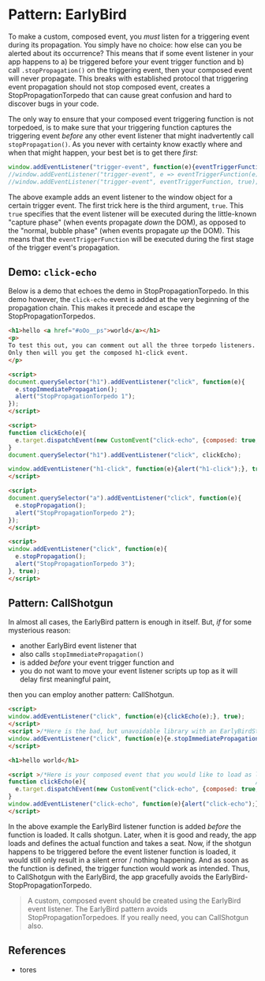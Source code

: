 # Pattern: EarlyBird

To make a custom, composed event, you *must* listen for a triggering event during its propagation.
You simply have no choice: how else can you be alerted about its occurrence?
This means that if some event listener in your app happens to a) be triggered 
before your event trigger function and b) call `.stopPropagation()` on the triggering event, 
then your composed event will never propagate. 
This breaks with established protocol that triggering event propagation should not stop composed event,
creates a StopPropagationTorpedo that can cause great confusion and hard to discover bugs in your code.

The only way to ensure that your composed event triggering function is not torpedoed, 
is to make sure that your triggering function captures the triggering event *before* 
any other event listener that might inadvertently call `stopPropagation()`.
As you never with certainty know exactly where and when that might happen,
your best bet is to get there *first*:

```javascript
window.addEventListener("trigger-event", function(e){eventTriggerFunction(e)}, true);
//window.addEventListener("trigger-event", e => eventTriggerFunction(e), true); //works, but not everywhere
//window.addEventListener("trigger-event", eventTriggerFunction, true); cannot be used with the CallShotgun pattern.
```

The above example adds an event listener to the window object for a certain trigger event.
The first trick here is the third argument, `true`.
This `true` specifies that the event listener will be executed during the little-known "capture phase"
(when events propagate *down* the DOM), as opposed to the "normal, bubble phase" 
(when events propagate *up* the DOM).
This means that the `eventTriggerFunction` will be executed during the first stage of 
the trigger event's propagation.

## Demo: `click-echo`

Below is a demo that echoes the demo in StopPropagationTorpedo. 
In this demo however, the `click-echo` event is added at the very beginning of the propagation chain.
This makes it precede and escape the StopPropagationTorpedos.

```html
<h1>hello <a href="#oOo__ps">world</a></h1>
<p>
To test this out, you can comment out all the three torpedo listeners. 
Only then will you get the composed h1-click event.
</p>

<script>
document.querySelector("h1").addEventListener("click", function(e){
  e.stopImmediatePropagation();
  alert("StopPropagationTorpedo 1");
});
</script>

<script>
function clickEcho(e){
  e.target.dispatchEvent(new CustomEvent("click-echo", {composed: true, bubbles: true}));
}
document.querySelector("h1").addEventListener("click", clickEcho);

window.addEventListener("h1-click", function(e){alert("h1-click");}, true);
</script>

<script>
document.querySelector("a").addEventListener("click", function(e){
  e.stopPropagation();
  alert("StopPropagationTorpedo 2");
});
</script>

<script>
window.addEventListener("click", function(e){
  e.stopPropagation();
  alert("StopPropagationTorpedo 3");
}, true);
</script>
```

## Pattern: CallShotgun

In almost all cases, the EarlyBird pattern is enough in itself. 
But, *if* for some mysterious reason:
 * another EarlyBird event listener that 
 * also calls `stopImmediatePropagation()` 
 * is added *before* your event trigger function and
 * you do not want to move your event listener scripts up top as it will delay first meaningful paint,
 
then you can employ another pattern: CallShotgun.

```html
<script>
window.addEventListener("click", function(e){clickEcho(e);}, true);    //1. calling shotgun
</script>
<script >/*Here is the bad, but unavoidable library with an EarlyBirdStopPropagationTorpedo*/
window.addEventListener("click", function(e){e.stopImmediatePropagation();}, true);
</script>

<h1>hello world</h1>

<script >/*Here is your composed event that you would like to load as late as possible.*/
function clickEcho(e){                                                //2. taking a seat
  e.target.dispatchEvent(new CustomEvent("click-echo", {composed: true, bubbles: true}));
}
window.addEventListener("click-echo", function(e){alert("click-echo");}, true);
</script>
```

In the above example the EarlyBird listener function is added *before*
the function is loaded. It calls shotgun. Later, when it is good and ready, 
the app loads and defines the actual function and takes a seat.
Now, if the shotgun happens to be triggered before the event listener function is loaded, 
it would still only result in a silent error / nothing happening.
And as soon as the function is defined, the trigger function would work as intended.
Thus, to CallShotgun with the EarlyBird, the app gracefully avoids the EarlyBird-StopPropagationTorpedo.

> A custom, composed event should be created using the EarlyBird event listener.
> The EarlyBird pattern avoids StopPropagationTorpedoes.
> If you really need, you can CallShotgun also.

## References

 * tores

